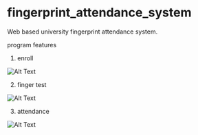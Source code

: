 # fingerprint_attendance_system
Web based university fingerprint attendance system.

program features

1. enroll

![Alt Text](https://github.com/qahrb/fingerprint_attendance_system/blob/master/enroll.gif)

2. finger test

![Alt Text](https://github.com/qahrb/fingerprint_attendance_system/blob/master/finger_test.gif)

3. attendance

![Alt Text](https://github.com/qahrb/fingerprint_attendance_system/blob/master/attendance.gif)

